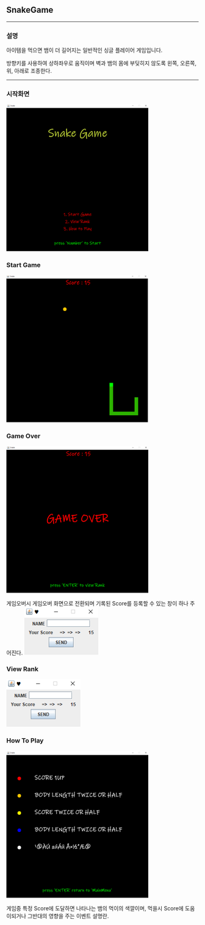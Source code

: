 ## SnakeGame

<hr/>

### 설명

아이템을 먹으면 뱀이 더 길어지는 일반적인 싱글 플레이어 게임입니다.

방향키를 사용하여 상하좌우로 움직이며 벽과 뱀의 몸에 부딪히지 않도록 왼쪽, 오른쪽, 위, 아래로 조종한다.

<hr/>

### 시작화면

![game1](img/%EC%8B%9C%EC%9E%91%ED%99%94%EB%A9%B4.png)

### Start Game

![game2](img/%EA%B2%8C%EC%9E%84%EC%A4%91.png)

### Game Over

![game3](img/%EA%B2%8C%EC%9E%84%EC%98%A4%EB%B2%84%ED%99%94%EB%A9%B4.png)

게임오버시 게임오버 화면으로 전환되며 기록된 Score를 등록할 수 있는 창이 하나 주어진다.
![game4](img/%EB%9E%AD%ED%82%B9%EB%93%B1%EB%A1%9D.png)

### View Rank

![game5](img/%EB%9E%AD%ED%82%B9%EB%93%B1%EB%A1%9D.png)

### How To Play

![game6](img/%EB%8F%84%EC%9B%80%EB%A7%90.png)

게임중 특정 Score에 도달하면 나타나는 뱀의 먹이의 색깔이며, 먹을시 Score에 도움이되거나 그반대의 영향을 주는 이벤트 설명란.
